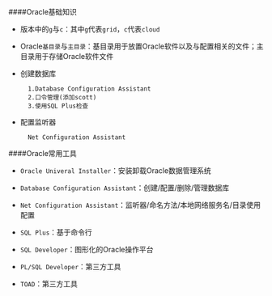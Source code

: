 ####Oracle基础知识

* 版本中的`g`与`c`：其中`g`代表`grid`，`c`代表`cloud`

* Oracle`基目录`与`主目录`：基目录用于放置Oracle软件以及与配置相关的文件；主目录用于存储Oracle软件文件
* 创建数据库

		1.Database Configuration Assistant
		2.口令管理(添加scott)
		3.使用SQL Plus检查
* 配置监听器
		
		Net Configuration Assistant


####Oracle常用工具

*  `Oracle Univeral Installer`：安装卸载Oracle数据管理系统

*  `Database Configuration Assistant`：创建/配置/删除/管理数据库

*  `Net Configuration Assistant`：监听器/命名方法/本地网络服务名/目录使用配置

*  `SQL Plus`：基于命令行

*  `SQL Developer`：图形化的Oracle操作平台
*  `PL/SQL Developer`：第三方工具
*  `TOAD`：第三方工具






